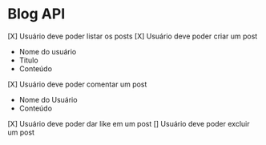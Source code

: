 # Blog API

[X] Usuário deve poder listar os posts
[X] Usuário deve poder criar um post

- Nome do usuário
- Titulo
- Conteúdo

[X] Usuário deve poder comentar um post

- Nome do Usuário
- Conteúdo

[X] Usuário deve poder dar like em um post
[] Usuário deve poder excluir um post
